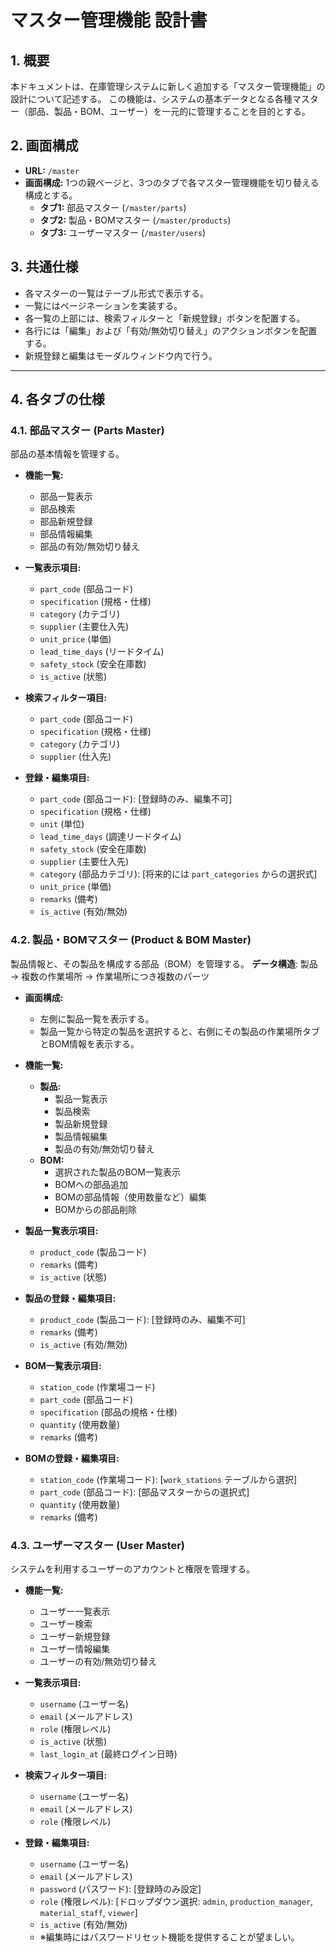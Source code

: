 # マスター管理機能 設計書

## 1. 概要
本ドキュメントは、在庫管理システムに新しく追加する「マスター管理機能」の設計について記述する。
この機能は、システムの基本データとなる各種マスター（部品、製品・BOM、ユーザー）を一元的に管理することを目的とする。

## 2. 画面構成
- **URL:** `/master`
- **画面構成:** 1つの親ページと、3つのタブで各マスター管理機能を切り替える構成とする。
  - **タブ1:** 部品マスター (`/master/parts`)
  - **タブ2:** 製品・BOMマスター (`/master/products`)
  - **タブ3:** ユーザーマスター (`/master/users`)

## 3. 共通仕様
- 各マスターの一覧はテーブル形式で表示する。
- 一覧にはページネーションを実装する。
- 各一覧の上部には、検索フィルターと「新規登録」ボタンを配置する。
- 各行には「編集」および「有効/無効切り替え」のアクションボタンを配置する。
- 新規登録と編集はモーダルウィンドウ内で行う。

---

## 4. 各タブの仕様

### 4.1. 部品マスター (Parts Master)
部品の基本情報を管理する。

- **機能一覧:**
  - 部品一覧表示
  - 部品検索
  - 部品新規登録
  - 部品情報編集
  - 部品の有効/無効切り替え

- **一覧表示項目:**
  - `part_code` (部品コード)
  - `specification` (規格・仕様)
  - `category` (カテゴリ)
  - `supplier` (主要仕入先)
  - `unit_price` (単価)
  - `lead_time_days` (リードタイム)
  - `safety_stock` (安全在庫数)
  - `is_active` (状態)

- **検索フィルター項目:**
  - `part_code` (部品コード)
  - `specification` (規格・仕様)
  - `category` (カテゴリ)
  - `supplier` (仕入先)

- **登録・編集項目:**
  - `part_code` (部品コード): [登録時のみ、編集不可]
  - `specification` (規格・仕様)
  - `unit` (単位)
  - `lead_time_days` (調達リードタイム)
  - `safety_stock` (安全在庫数)
  - `supplier` (主要仕入先)
  - `category` (部品カテゴリ): [将来的には `part_categories` からの選択式]
  - `unit_price` (単価)
  - `remarks` (備考)
  - `is_active` (有効/無効)

### 4.2. 製品・BOMマスター (Product & BOM Master)
製品情報と、その製品を構成する部品（BOM）を管理する。
**データ構造**: 製品 → 複数の作業場所 → 作業場所につき複数のパーツ

- **画面構成:**
  - 左側に製品一覧を表示する。
  - 製品一覧から特定の製品を選択すると、右側にその製品の作業場所タブとBOM情報を表示する。

- **機能一覧:**
  - **製品:**
    - 製品一覧表示
    - 製品検索
    - 製品新規登録
    - 製品情報編集
    - 製品の有効/無効切り替え
  - **BOM:**
    - 選択された製品のBOM一覧表示
    - BOMへの部品追加
    - BOMの部品情報（使用数量など）編集
    - BOMからの部品削除

- **製品一覧表示項目:**
  - `product_code` (製品コード)
  - `remarks` (備考)
  - `is_active` (状態)

- **製品の登録・編集項目:**
  - `product_code` (製品コード): [登録時のみ、編集不可]
  - `remarks` (備考)
  - `is_active` (有効/無効)

- **BOM一覧表示項目:**
  - `station_code` (作業場コード)
  - `part_code` (部品コード)
  - `specification` (部品の規格・仕様)
  - `quantity` (使用数量)
  - `remarks` (備考)

- **BOMの登録・編集項目:**
  - `station_code` (作業場コード): [`work_stations` テーブルから選択]
  - `part_code` (部品コード): [部品マスターからの選択式]
  - `quantity` (使用数量)
  - `remarks` (備考)

### 4.3. ユーザーマスター (User Master)
システムを利用するユーザーのアカウントと権限を管理する。

- **機能一覧:**
  - ユーザー一覧表示
  - ユーザー検索
  - ユーザー新規登録
  - ユーザー情報編集
  - ユーザーの有効/無効切り替え

- **一覧表示項目:**
  - `username` (ユーザー名)
  - `email` (メールアドレス)
  - `role` (権限レベル)
  - `is_active` (状態)
  - `last_login_at` (最終ログイン日時)

- **検索フィルター項目:**
  - `username` (ユーザー名)
  - `email` (メールアドレス)
  - `role` (権限レベル)

- **登録・編集項目:**
  - `username` (ユーザー名)
  - `email` (メールアドレス)
  - `password` (パスワード): [登録時のみ設定]
  - `role` (権限レベル): [ドロップダウン選択: `admin`, `production_manager`, `material_staff`, `viewer`]
  - `is_active` (有効/無効)
  - ※編集時にはパスワードリセット機能を提供することが望ましい。
